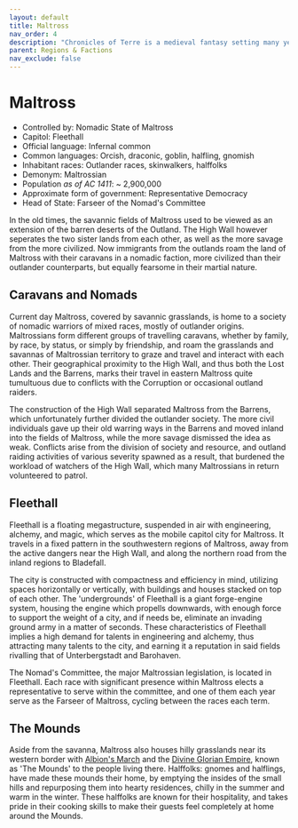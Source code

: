 ```yaml
---
layout: default
title: Maltross
nav_order: 4
description: "Chronicles of Terre is a medieval fantasy setting many years in the writing."
parent: Regions & Factions
nav_exclude: false
---
```


# Maltross

- Controlled by: Nomadic State of Maltross
- Capitol: Fleethall
- Official language: Infernal common
- Common languages: Orcish, draconic, goblin, halfling, gnomish
- Inhabitant races: Outlander races, skinwalkers, halffolks
- Demonym: Maltrossian
- Population *as of AC 1411*: ~ 2,900,000
- Approximate form of government: Representative Democracy
- Head of State: Farseer of the Nomad's Committee

In the old times, the savannic fields of Maltross used to be viewed as an extension of the barren deserts of the Outland. The High Wall however seperates the two sister lands from each other, as well as the more savage from the more civilized. Now immigrants from the outlands roam the land of Maltross with their caravans in a nomadic faction, more civilized than their outlander counterparts, but equally fearsome in their martial nature.

## Caravans and Nomads

Current day Maltross, covered by savannic grasslands, is home to a society of nomadic warriors of mixed races, mostly of outlander origins. Maltrossians form different groups of travelling caravans, whether by family, by race, by status, or simply by friendship, and roam the grasslands and savannas of Maltrossian territory to graze and travel and interact with each other. Their geographical proximity to the High Wall, and thus both the Lost Lands and the Barrens, marks their travel in eastern Maltross quite tumultuous due to conflicts with the Corruption or occasional outland raiders.

The construction of the High Wall separated Maltross from the Barrens, which unfortunately further divided the outlander society. The more civil individuals gave up their old warring ways in the Barrens and moved inland into the fields of Maltross, while the more savage dismissed the idea as weak. Conflicts arise from the division of society and resource, and outland raiding activities of various severity spawned as a result, that burdened the workload of watchers of the High Wall, which many Maltrossians in return volunteered to patrol.

## Fleethall

Fleethall is a floating megastructure, suspended in air with engineering, alchemy, and magic, which serves as the mobile capitol city for Maltross. It travels in a fixed pattern in the southwestern regions of Maltross, away from the active dangers near the High Wall, and along the northern road from the inland regions to Bladefall.

The city is constructed with compactness and efficiency in mind, utilizing spaces horizontally or vertically, with buildings and houses stacked on top of each other. The 'undergrounds' of Fleethall is a giant forge-engine system, housing the engine which propells downwards, with enough force to support the weight of a city, and if needs be, eliminate an invading ground army in a matter of seconds. These characteristics of Fleethall implies a high demand for talents in engineering and alchemy, thus attracting many talents to the city, and earning it a reputation in said fields rivalling that of Unterbergstadt and Barohaven.

The Nomad's Committee, the major Maltrossian legislation, is located in Fleethall. Each race with significant presence within Maltross elects a representative to serve within the committee, and one of them each year serve as the Farseer of Maltross, cycling between the races each term.

## The Mounds

Aside from the savanna, Maltross also houses hilly grasslands near its western border with [Albion's March](Fracture) and the [Divine Glorian Empire](DGE), known as 'The Mounds' to the people living there. Halffolks: gnomes and halflings, have made these mounds their home, by emptying the insides of the small hills and repurposing them into hearty residences, chilly in the summer and warm in the winter. These halffolks are known for their hospitality, and takes pride in their cooking skills to make their guests feel completely at home around the Mounds.